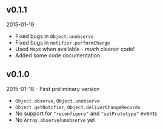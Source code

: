 ## v0.1.1

2015-01-19

* Fixed bugs in `Object.unobserve`
* Fixed bugs in `notifier.performChange`
* Used `Map`s when available - *much* cleaner code!
* Added some code documentation

## v0.1.0

2015-01-18 - First preliminary version

* `Object.observe`, `Object.unobserve`
* `Object.getNotifier`, `Object.deliverChangeRecords`
* No support for `"reconfigure"` and `"setPrototype"` events
* No `Array.observe`/`unobserve` yet